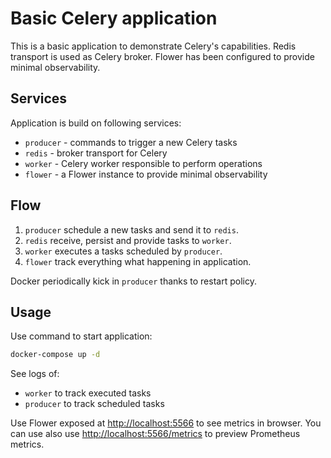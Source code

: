 # Basic Celery application

This is a basic application to demonstrate Celery's capabilities. Redis transport is used as Celery broker. Flower has been configured to provide minimal observability.

## Services

Application is build on following services:

* `producer` - commands to trigger a new Celery tasks
* `redis` - broker transport for Celery
* `worker` - Celery worker responsible to perform operations
* `flower` - a Flower instance to provide minimal observability

## Flow

1. `producer` schedule a new tasks and send it to `redis`.
2. `redis` receive, persist and provide tasks to `worker`.
3. `worker` executes a tasks scheduled by `producer`.
4. `flower` track everything what happening in application.

Docker periodically kick in `producer` thanks to restart policy.

## Usage

Use command to start application:

```bash
docker-compose up -d
```

See logs of:

* `worker` to track executed tasks
* `producer` to track scheduled tasks

Use Flower exposed at [http://localhost:5566](localhost:5566) to see metrics in browser. You can use also use [http://localhost:5566/metrics](localhost:5566) to preview Prometheus metrics.
